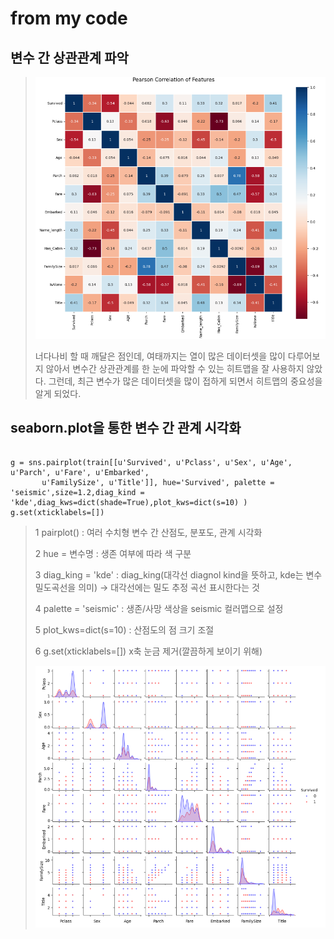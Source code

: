 # from my code


## 변수 간 상관관계 파악

>![alt text](image.png)
>
> 너다나비 할 때 깨달은 점인데, 여태까지는 열이 많은 데이터셋을 많이 다루어보지 않아서 변수간 상관관계를 한 눈에 파악할 수 있는 히트맵을 잘 사용하지 않았다. 그런데, 최근 변수가 많은 데이터셋을 많이 접하게 되면서 히트맵의 중요성을 알게 되었다.

## seaborn.plot을 통한 변수 간 관계 시각화

<p align="center">
<pre><code class="language-python">
g = sns.pairplot(train[[u'Survived', u'Pclass', u'Sex', u'Age', u'Parch', u'Fare', u'Embarked',
       u'FamilySize', u'Title']], hue='Survived', palette = 'seismic',size=1.2,diag_kind = 'kde',diag_kws=dict(shade=True),plot_kws=dict(s=10) )
g.set(xticklabels=[])
</code></pre>
</p>

> 1 pairplot() : 여러 수치형 변수 간 산점도, 분포도, 관계 시각화
>
> 2 hue = 변수명 : 생존 여부에 따라 색 구분
>
> 3 diag_king = 'kde' : diag_king(대각선 diagnol kind을 뜻하고, kde는 변수 밀도곡선을 의미) -> 대각선에는 밀도 추정 곡선 표시한다는 것
>
> 4 palette = 'seismic' : 생존/사망 색상을 seismic 컬러맵으로 설정
>
> 5 plot_kws=dict(s=10) : 산점도의 점 크기 조절
>
> 6 g.set(xticklabels=[]) x축 눈금 제거(깔끔하게 보이기 위해)
>
>![alt text](image-1.png)